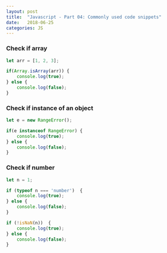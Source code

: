 ```yaml
---
layout: post
title:  "Javascript - Part 04: Commonly used code snippets"
date:   2018-06-25
categories: JS
---
```



### Check if array

```js
let arr = [1, 2, 3];

if(Array.isArray(arr)) {
    console.log(true);
} else {
    console.log(false);
}
```

### Check if instance of an object

```js
let e = new RangeError();

if(e instanceof RangeError) {
    console.log(true);
} else {
    console.log(false);
}
```


### Check if number
```js
let n = 1;

if (typeof n === 'number')  {
    console.log(true);
} else {
    console.log(false);
}

if (!isNaN(n))  {
    console.log(true);
} else {
    console.log(false);
}
```
